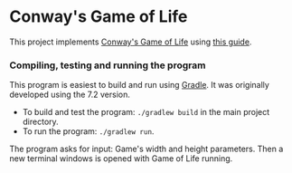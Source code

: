 # Conway's Game of Life

This project implements [Conway's Game of Life](https://en.wikipedia.org/wiki/Conway%27s_Game_of_Life) using [this guide](https://robertheaton.com/2018/07/20/project-2-game-of-life/).

### Compiling, testing and running the program
This program is easiest to build and run using [Gradle](https://gradle.org/). It was originally developed using the 7.2 version.

- To build and test the program:
`./gradlew build` in the main project directory.
- To run the program:
`./gradlew run`.

The program asks for input: Game's width and height parameters.
Then a new terminal windows is opened with Game of Life running.
